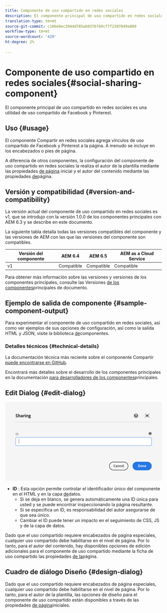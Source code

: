 ```yaml
---
title: Componente de uso compartido en redes sociales
description: El componente principal de uso compartido en redes sociales es una utilidad de uso compartido de Facebook y Pinterest.
translation-type: tm+mt
source-git-commit: c186e9ec3944d785ab0376769cf7f2307049a809
workflow-type: tm+mt
source-wordcount: '429'
ht-degree: 2%

---
```



# Componente de uso compartido en redes sociales{#social-sharing-component}

El componente principal de uso compartido en redes sociales es una utilidad de uso compartido de Facebook y Pinterest.

## Uso {#usage}

El componente Compartir en redes sociales agrega vínculos de uso compartido de Facebook y Pinterest a la página. A menudo se incluye en los encabezados o pies de página.

A diferencia de otros componentes, la configuración del componente de uso compartido en redes sociales la realiza el autor de la plantilla mediante las propiedades [de página](https://docs.adobe.com/content/help/en/experience-manager-cloud-service/sites/authoring/features/templates.html) inicial y el autor del contenido mediante las propiedades [de](https://docs.adobe.com/content/help/en/experience-manager-cloud-service/sites/authoring/fundamentals/page-properties.html)página.

## Versión y compatibilidad {#version-and-compatibility}

La versión actual del componente de uso compartido en redes sociales es v1, que se introdujo con la versión 1.0.0 de los componentes principales con AEM 6.3 y se describe en este documento.

La siguiente tabla detalla todas las versiones compatibles del componente y las versiones de AEM con las que las versiones del componente son compatibles.

| Versión del componente | AEM 6.4   | AEM 6.5 | AEM as a Cloud Service |
|--- |--- |--- |---|
| v1 | Compatible | Compatible | Compatible |

Para obtener más información sobre las versiones y versiones de los componentes principales, consulte las Versiones [de los componentes](/help/versions.md)principales de documento.

## Ejemplo de salida de componente {#sample-component-output}

Para experimentar el componente de uso compartido en redes sociales, así como ver ejemplos de sus opciones de configuración, así como la salida HTML y JSON, visite la biblioteca [de](https://adobe.com/go/aem_cmp_library_sharing)componentes.

### Detalles técnicos {#technical-details}

La documentación técnica más reciente sobre el componente Compartir [puede encontrarse en GitHub](https://adobe.com/go/aem_cmp_tech_sharing_v1).

Encontrará más detalles sobre el desarrollo de los componentes principales en la documentación [para desarrolladores de los componentes](/help/developing/overview.md)principales.

## Edit Dialog {#edit-dialog}

![Cuadro de diálogo de edición del componente Compartir](/help/assets/sharing-edit.png)

* **ID** : Esta opción permite controlar el identificador único del componente en el HTML y en la capa [de](/help/developing/data-layer/overview.md)datos.
   * Si se deja en blanco, se genera automáticamente una ID única para usted y se puede encontrar inspeccionando la página resultante.
   * Si se especifica un ID, es responsabilidad del autor asegurarse de que sea único.
   * Cambiar el ID puede tener un impacto en el seguimiento de CSS, JS y de la capa de datos.

Dado que el uso compartido requiere encabezados de página especiales, cualquier uso compartido debe habilitarse en el nivel de página. Por lo tanto, para el autor del contenido, hay disponibles opciones de edición adicionales para el componente de uso compartido mediante la ficha de uso compartido las propiedades [de la](https://docs.adobe.com/content/help/en/experience-manager-cloud-service/sites/authoring/fundamentals/page-properties.html)página.

## Cuadro de diálogo Diseño {#design-dialog}

Dado que el uso compartido requiere encabezados de página especiales, cualquier uso compartido debe habilitarse en el nivel de página. Por lo tanto, para el autor de la plantilla, las opciones de diseño para el componente de uso compartido están disponibles a través de las propiedades [de página](https://docs.adobe.com/content/help/en/experience-manager-cloud-service/sites/authoring/features/templates.html)iniciales.
